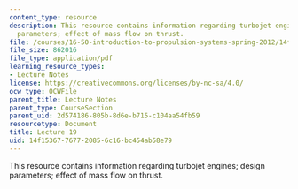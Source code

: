 ```yaml
---
content_type: resource
description: This resource contains information regarding turbojet engines; design
  parameters; effect of mass flow on thrust.
file: /courses/16-50-introduction-to-propulsion-systems-spring-2012/14f15367767720856c16bc454ab58e79_MIT16_50S12_lec19.pdf
file_size: 862016
file_type: application/pdf
learning_resource_types:
- Lecture Notes
license: https://creativecommons.org/licenses/by-nc-sa/4.0/
ocw_type: OCWFile
parent_title: Lecture Notes
parent_type: CourseSection
parent_uid: 2d574186-805b-8d6e-b715-c104aa54fb59
resourcetype: Document
title: Lecture 19
uid: 14f15367-7677-2085-6c16-bc454ab58e79
---
```

This resource contains information regarding turbojet engines; design parameters; effect of mass flow on thrust.